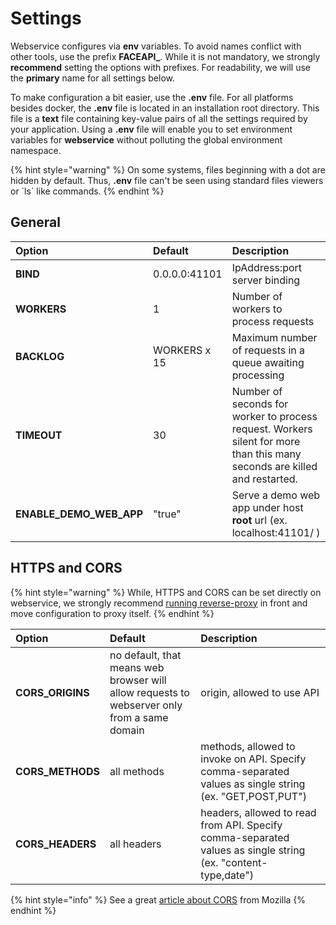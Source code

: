 # Settings

Webservice configures via **env** variables. To avoid names conflict with other tools, use the prefix **FACEAPI\_**. While it is not mandatory, we strongly **recommend** setting the options with prefixes. For readability, we will use the **primary** name for all settings below.

To make configuration a bit easier, use the **.env** file. For all platforms besides docker, the **.env** file is located in an installation root directory. This file is a **text** file containing key-value pairs of all the settings required by your application. Using a **.env** file will enable you to set environment variables for **webservice** without polluting the global environment namespace.

{% hint style="warning" %}
On some systems, files beginning with a dot are hidden by default. Thus, **.env** file can't be seen using standard files viewers or \`ls\` like commands.
{% endhint %}

## General

| Option | Default | Description |
| :--- | :--- | :--- |
| **BIND** | 0.0.0.0:41101 | IpAddress:port server binding |
| **WORKERS** | 1 | Number of workers to process requests |
| **BACKLOG** | WORKERS x 15 | Maximum number of requests in a queue awaiting processing |
| **TIMEOUT** | 30 | Number of seconds for worker to process request. Workers silent for more than this many seconds are killed and restarted. |
| **ENABLE_DEMO_WEB_APP** | "true" | Serve a demo web app under host **root** url (ex. localhost:41101/ )  |

## HTTPS and CORS

{% hint style="warning" %}
 While, HTTPS and CORS can be set directly on webservice, we strongly recommend [running reverse-proxy](./general.md#proxy-guard) in front and move configuration to proxy itself.
{% endhint %}

| Option | Default | Description |
| :--- | :--- | :--- |
| **CORS_ORIGINS** | no default, that means web browser will allow requests to webserver only from a same domain  | origin, allowed to use API |
| **CORS_METHODS** | all methods  | methods, allowed to invoke on API. Specify comma-separated values as single string (ex. "GET,POST,PUT") |
| **CORS_HEADERS** | all headers  | headers, allowed to read from API. Specify comma-separated values as single string (ex. "content-type,date") |

{% hint style="info" %}
See a great [article about CORS](https://developer.mozilla.org/en-US/docs/Web/HTTP/CORS) from Mozilla
{% endhint %}